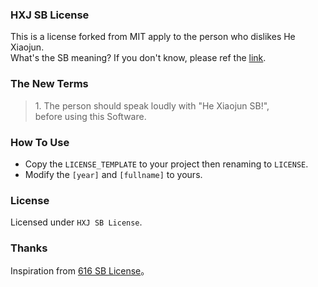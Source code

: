 ### HXJ SB License
This is a license forked from MIT apply to the person who dislikes He Xiaojun.  
What's the SB meaning? If you don't know, please ref the [link](https://www.quora.com/What-is-meant-by-SB-in-Chinese).

### The New Terms
> 1\. The person should speak loudly with "He Xiaojun SB!",   
before using this Software.

### How To Use
 - Copy the `LICENSE_TEMPLATE` to your project then renaming to `LICENSE`.
 - Modify the `[year]` and `[fullname]` to yours.

### License
Licensed under `HXJ SB License`.

### Thanks
Inspiration from [616 SB License](https://github.com/Arcaea-Infinity/616SBLicense)。
